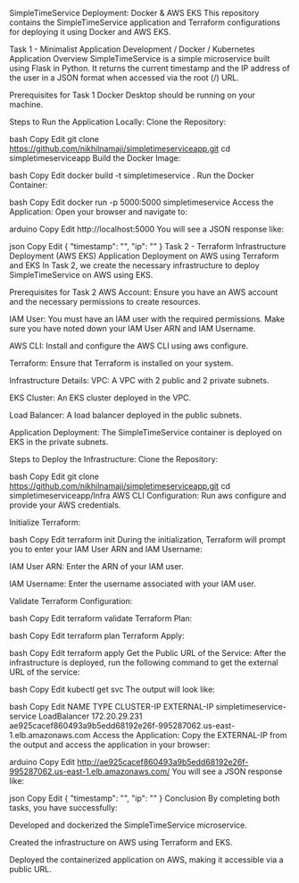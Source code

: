 SimpleTimeService Deployment: Docker & AWS EKS
This repository contains the SimpleTimeService application and Terraform configurations for deploying it using Docker and AWS EKS.

Task 1 - Minimalist Application Development / Docker / Kubernetes
Application Overview
SimpleTimeService is a simple microservice built using Flask in Python. It returns the current timestamp and the IP address of the user in a JSON format when accessed via the root (/) URL.

Prerequisites for Task 1
Docker Desktop should be running on your machine.

Steps to Run the Application Locally:
Clone the Repository:

bash
Copy
Edit
git clone https://github.com/nikhilnamaji/simpletimeserviceapp.git
cd simpletimeserviceapp
Build the Docker Image:

bash
Copy
Edit
docker build -t simpletimeservice .
Run the Docker Container:

bash
Copy
Edit
docker run -p 5000:5000 simpletimeservice
Access the Application: Open your browser and navigate to:

arduino
Copy
Edit
http://localhost:5000
You will see a JSON response like:

json
Copy
Edit
{
  "timestamp": "<current date and time>",
  "ip": "<visitor IP>"
}
Task 2 - Terraform Infrastructure Deployment (AWS EKS)
Application Deployment on AWS using Terraform and EKS
In Task 2, we create the necessary infrastructure to deploy SimpleTimeService on AWS using EKS.

Prerequisites for Task 2
AWS Account: Ensure you have an AWS account and the necessary permissions to create resources.

IAM User: You must have an IAM user with the required permissions. Make sure you have noted down your IAM User ARN and IAM Username.

AWS CLI: Install and configure the AWS CLI using aws configure.

Terraform: Ensure that Terraform is installed on your system.

Infrastructure Details:
VPC: A VPC with 2 public and 2 private subnets.

EKS Cluster: An EKS cluster deployed in the VPC.

Load Balancer: A load balancer deployed in the public subnets.

Application Deployment: The SimpleTimeService container is deployed on EKS in the private subnets.

Steps to Deploy the Infrastructure:
Clone the Repository:

bash
Copy
Edit
git clone https://github.com/nikhilnamaji/simpletimeserviceapp.git
cd simpletimeserviceapp/Infra
AWS CLI Configuration: Run aws configure and provide your AWS credentials.

Initialize Terraform:

bash
Copy
Edit
terraform init
During the initialization, Terraform will prompt you to enter your IAM User ARN and IAM Username:

IAM User ARN: Enter the ARN of your IAM user.

IAM Username: Enter the username associated with your IAM user.

Validate Terraform Configuration:

bash
Copy
Edit
terraform validate
Terraform Plan:

bash
Copy
Edit
terraform plan
Terraform Apply:

bash
Copy
Edit
terraform apply
Get the Public URL of the Service: After the infrastructure is deployed, run the following command to get the external URL of the service:

bash
Copy
Edit
kubectl get svc
The output will look like:

bash
Copy
Edit
NAME                        TYPE           CLUSTER-IP      EXTERNAL-IP
simpletimeservice-service   LoadBalancer   172.20.29.231   ae925cacef860493a9b5edd68192e26f-995287062.us-east-1.elb.amazonaws.com
Access the Application: Copy the EXTERNAL-IP from the output and access the application in your browser:

arduino
Copy
Edit
http://ae925cacef860493a9b5edd68192e26f-995287062.us-east-1.elb.amazonaws.com/
You will see a JSON response like:

json
Copy
Edit
{
  "timestamp": "<current date and time>",
  "ip": "<visitor IP>"
}
Conclusion
By completing both tasks, you have successfully:

Developed and dockerized the SimpleTimeService microservice.

Created the infrastructure on AWS using Terraform and EKS.

Deployed the containerized application on AWS, making it accessible via a public URL.
